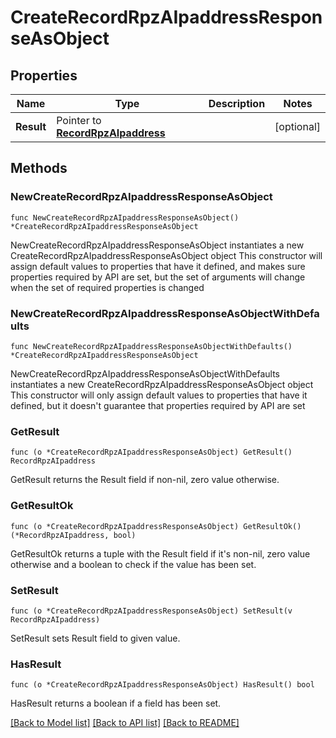# CreateRecordRpzAIpaddressResponseAsObject

## Properties

Name | Type | Description | Notes
------------ | ------------- | ------------- | -------------
**Result** | Pointer to [**RecordRpzAIpaddress**](RecordRpzAIpaddress.md) |  | [optional] 

## Methods

### NewCreateRecordRpzAIpaddressResponseAsObject

`func NewCreateRecordRpzAIpaddressResponseAsObject() *CreateRecordRpzAIpaddressResponseAsObject`

NewCreateRecordRpzAIpaddressResponseAsObject instantiates a new CreateRecordRpzAIpaddressResponseAsObject object
This constructor will assign default values to properties that have it defined,
and makes sure properties required by API are set, but the set of arguments
will change when the set of required properties is changed

### NewCreateRecordRpzAIpaddressResponseAsObjectWithDefaults

`func NewCreateRecordRpzAIpaddressResponseAsObjectWithDefaults() *CreateRecordRpzAIpaddressResponseAsObject`

NewCreateRecordRpzAIpaddressResponseAsObjectWithDefaults instantiates a new CreateRecordRpzAIpaddressResponseAsObject object
This constructor will only assign default values to properties that have it defined,
but it doesn't guarantee that properties required by API are set

### GetResult

`func (o *CreateRecordRpzAIpaddressResponseAsObject) GetResult() RecordRpzAIpaddress`

GetResult returns the Result field if non-nil, zero value otherwise.

### GetResultOk

`func (o *CreateRecordRpzAIpaddressResponseAsObject) GetResultOk() (*RecordRpzAIpaddress, bool)`

GetResultOk returns a tuple with the Result field if it's non-nil, zero value otherwise
and a boolean to check if the value has been set.

### SetResult

`func (o *CreateRecordRpzAIpaddressResponseAsObject) SetResult(v RecordRpzAIpaddress)`

SetResult sets Result field to given value.

### HasResult

`func (o *CreateRecordRpzAIpaddressResponseAsObject) HasResult() bool`

HasResult returns a boolean if a field has been set.


[[Back to Model list]](../README.md#documentation-for-models) [[Back to API list]](../README.md#documentation-for-api-endpoints) [[Back to README]](../README.md)



